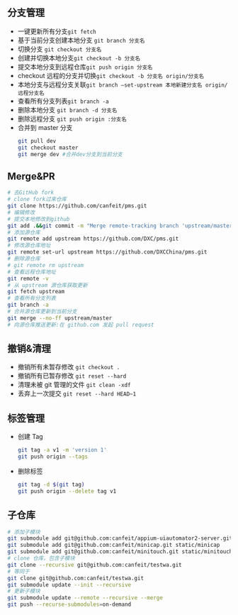## 分支管理

- 一键更新所有分支`git fetch`
- 基于当前分支创建本地分支 `git branch 分支名`
- 切换分支 `git checkout 分支名`
- 创建并切换本地分支`git checkout -b 分支名`
- 提交本地分支到远程仓库`git push origin 分支名`
- checkout 远程的分支并切换`git checkout -b 分支名 origin/分支名`
- 本地分支与远程分支关联`git branch –set-upstream 本地新建分支名 origin/远程分支名`
- 查看所有分支列表`git branch -a`
- 删除本地分支 `git branch -d 分支名`
- 删除远程分支 `git push origin :分支名`
- 合并到 master 分支
  ```bash
  git pull dev
  git checkout master
  git merge dev #合并dev分支到当前分支
  ```

## Merge&PR

```bash
# 去GitHub fork
# clone fork过来仓库
git clone https://github.com/canfeit/pms.git
# 编辑修改
# 提交本地修改到github
git add .&&git commit -m "Merge remote-tracking branch 'upstream/master'"&&git push
# 添加源仓库
git remote add upstream https://github.com/DXC/pms.git
# 修改源仓库地址
git remote set-url upstream https://github.com/DXCChina/pms.git
# 删除源仓库
# git remote rm upstream
# 查看远程仓库地址
git remote -v
# 从 upstream 源仓库获取更新
git fetch upstream
# 查看所有分支列表
git branch -a
# 合并源仓库更新到当前分支
git merge --no-ff upstream/master
# 向源仓库推送更新:在 github.com 发起 pull request
```

## 撤销&清理

- 撤销所有未暂存修改 `git checkout .`
- 撤销所有已暂存修改 `git reset --hard`
- 清理未被 git 管理的文件 `git clean -xdf`
- 丢弃上一次提交 `git reset --hard HEAD~1`

## 标签管理

- 创建 Tag

  ```bash
  git tag -a v1 -m 'version 1'
  git push origin --tags
  ```

- 删除标签

  ```bash
  git tag -d $(git tag)
  git push origin --delete tag v1
  ```

## 子仓库

```bash
# 添加子模块
git submodule add git@github.com:canfeit/appium-uiautomator2-server.git static/uiautomator2
git submodule add git@github.com:canfeit/minicap.git static/minicap
git submodule add git@github.com:canfeit/minitouch.git static/minitouch
# clone 仓库，包含子模块
git clone --recursive git@github.com:canfeit/testwa.git
# 等同于
git clone git@github.com:canfeit/testwa.git
git submodule update --init --recursive
# 更新子模块
git submodule update --remote --recursive --merge
git push --recurse-submodules=on-demand
```
